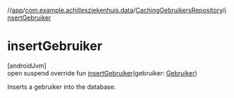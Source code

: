 //[app](../../../index.md)/[com.example.achillesziekenhuis.data](../index.md)/[CachingGebruikersRepository](index.md)/[insertGebruiker](insert-gebruiker.md)

# insertGebruiker

[androidJvm]\
open suspend override fun [insertGebruiker](insert-gebruiker.md)(gebruiker: [Gebruiker](../../com.example.achillesziekenhuis.model/-gebruiker/index.md))

Inserts a gebruiker into the database.
